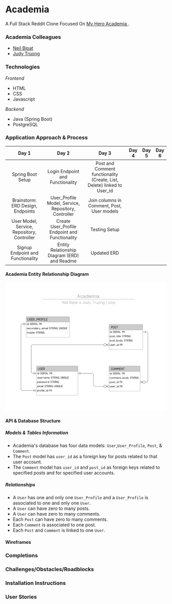 # Academia
A Full Stack Reddit Clone Focused On <a href = "https://en.wikipedia.org/wiki/My_Hero_Academia"> My Hero Academia </a>.

### Academia Colleagues 
- <a href = "https://github.com/neilbipat">Neil Bipat</a>
- <a href="https://https://github.com/judycodes">Judy Truong</a>

### Technologies

_Frontend_
- HTML
- CSS
- Javascript

_Backend_ 
- Java (Spring Boot)
- PostgreSQL


### Application Approach & Process

|                    Day 1                    	|                        Day 2                        	|                                  Day 3                                  	| Day 4 	| Day 5 	| Day 6 	|
|:-------------------------------------------:	|:---------------------------------------------------:	|:-----------------------------------------------------------------------:	|:-----:	|:-----:	|:-----:	|
|              Spring Boot Setup              	|           Login Endpoint and Functionality          	| Post and Comment functionality (Create, List, Delete) linked to User_id 	|       	|       	|       	|
|      Brainstorm: ERD Design, Endpoints      	| User_Profile Model, Service, Repository, Controller 	|                Join columns in Comment, Post, User models               	|       	|       	|       	|
| User Model, Service, Repository, Controller 	|    Create User_Profile Endpoint and Functionality   	|                              Testing Setup                              	|       	|       	|       	|
|      Signup Endpoint and Functionality      	|    Entity Relationship Diagram (ERD) and Readme     	|                               Updated ERD                               	|       	|       	|       	|
        
#### Academia Entity Relationship Diagram
<img alt = "Academia ERD" src="imgs/readme/myHero.Academia_ERD_v2.png"/>

#### API & Database Structure
##### _Models & Tables Information_ 
- Academia's database has four data models: `User`,`User_Profile`, `Post`, & `Comment`.
- The `Post` model has `user_id` as a foreign key for posts related to that user account. 
- The `Comment` model has `user_id` and `post_id` as foreign keys related to specified posts and for specified user accounts.

##### _Relationships_
- A `User` has one and only one `User_Profile` and a `User_Profile` is associated to one and only one `User`. 
- A `User` can have zero to many posts.
- A `User` can have zero to many comments.
- Each `Post` can have zero to many comments.
- Each `Comment` is associated to one post. 
- Each `Post` and `Comment` is linked to one `User`.

#### Wireframes
   
### Completions

### Challenges/Obstacles/Roadblocks

### Installation Instructions

### User Stories

